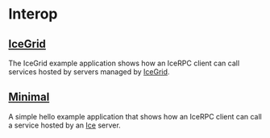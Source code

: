 # Interop

## [IceGrid](./IceGrid/)

The IceGrid example application shows how an IceRPC client can call services hosted by servers managed by [IceGrid][2].

## [Minimal](./Minimal/)

A simple hello example application that shows how an IceRPC client can call a service hosted by an [Ice][1] server.

[1]: https://zeroc.com/products/ice
[2]: https://zeroc.com/products/ice/services/icegrid
